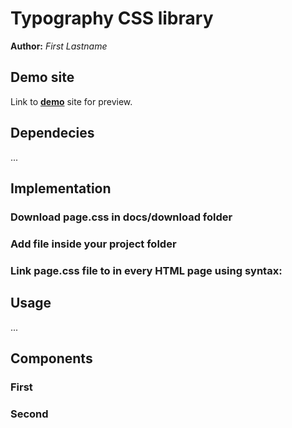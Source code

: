 # Typography CSS library
**Author:** *First Lastname*
## Demo site
Link to **[demo](http://pslib-cz.github.io/2022l4web-css-typographic-library-SabinaPikorova)** site for preview.
## Dependecies
...
## Implementation
### Download page.css in docs/download folder
### Add file inside your project folder
### Link page.css file to <head> in every HTML page using syntax:
## Usage
...
## Components
### First
### Second
